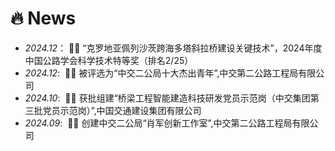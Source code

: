 # 🔥 News
- *2024.12*：&nbsp;🎉🎉 “克罗地亚佩列沙茨跨海多塔斜拉桥建设关键技术”，2024年度中国公路学会科学技术特等奖（排名2/25）
- *2024.12*: &nbsp;🎉🎉 被评选为“中交二公局十大杰出青年”,中交第二公路工程局有限公司
- *2024.10*: &nbsp;🎉🎉 获批组建“桥梁工程智能建造科技研发党员示范岗（中交集团第三批党员示范岗）”,中国交通建设集团有限公司
- *2024.09*: &nbsp;🎉🎉 创建中交二公局“肖军创新工作室”,中交第二公路工程局有限公司
